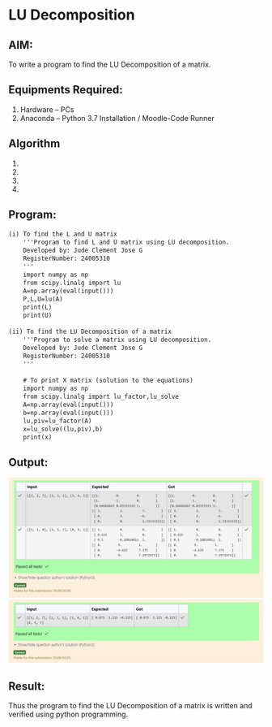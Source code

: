 # LU Decomposition 

## AIM:
To write a program to find the LU Decomposition of a matrix.

## Equipments Required:
1. Hardware – PCs
2. Anaconda – Python 3.7 Installation / Moodle-Code Runner

## Algorithm
1. 
2. 
3. 
4. 

## Program:
    (i) To find the L and U matrix
        '''Program to find L and U matrix using LU decomposition.
        Developed by: Jude Clement Jose G
        RegisterNumber: 24005310
        '''
        import numpy as np
        from scipy.linalg import lu
        A=np.array(eval(input()))
        P,L,U=lu(A)
        print(L)
        print(U)

    (ii) To find the LU Decomposition of a matrix
        '''Program to solve a matrix using LU decomposition.
        Developed by: Jude Clement Jose G
        RegisterNumber: 24005310
        '''

        # To print X matrix (solution to the equations)
        import numpy as np
        from scipy.linalg import lu_factor,lu_solve
        A=np.array(eval(input()))
        b=np.array(eval(input()))
        lu,piv=lu_factor(A)
        x=lu_solve((lu,piv),b)
        print(x)

## Output:
![alt text](image.png)
![alt text](image-1.png)


## Result:
Thus the program to find the LU Decomposition of a matrix is written and verified using python programming.

